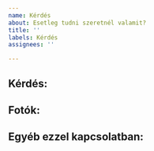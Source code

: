 ```yaml
---
name: Kérdés
about: Esetleg tudni szeretnél valamit?
title: ''
labels: Kérdés
assignees: ''

---
```


**Kérdés:**
---


**Fotók:**
---


**Egyéb ezzel kapcsolatban:**
---
